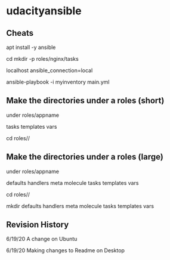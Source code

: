 # udacityansible

## Cheats

apt install -y ansible

cd
mkdir -p roles/nginx/tasks

localhost ansible_connection=local

ansible-playbook -i myinventory main.yml

## Make the directories under a roles (short)

under roles/appname

tasks
templates
vars

cd roles/<app>/

## Make the directories under a roles (large)

under roles/appname

defaults
handlers
meta
molecule
tasks
templates
vars

cd roles/<app>/

mkdir defaults handlers meta molecule tasks templates vars

## Revision History
6/19/20 A change on Ubuntu

6/19/20 Making changes to Readme on Desktop
